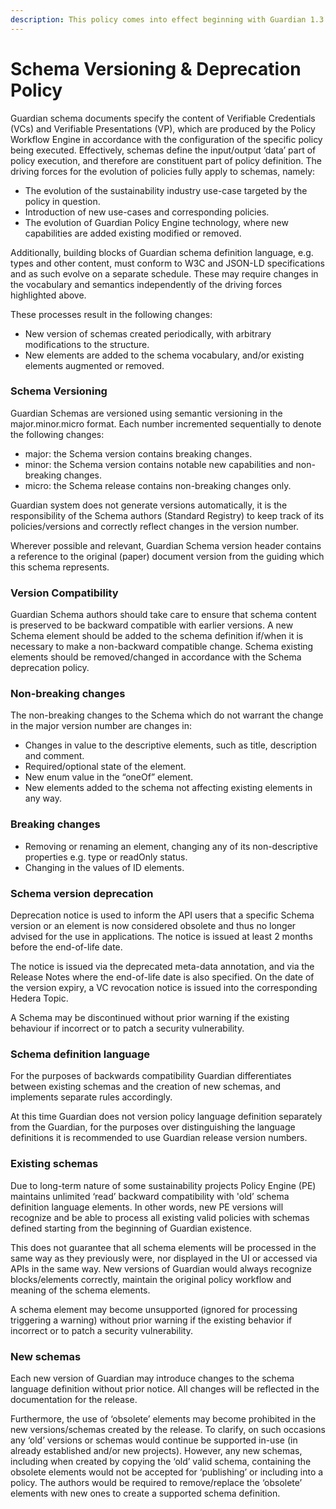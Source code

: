 ```yaml
---
description: This policy comes into effect beginning with Guardian 1.3.0
---
```


# Schema Versioning & Deprecation Policy

Guardian schema documents specify the content of Verifiable Credentials (VCs) and Verifiable Presentations (VP), which are produced by the Policy Workflow Engine in accordance with the configuration of the specific policy being executed. Effectively, schemas define the input/output ‘data’ part of policy execution, and therefore are constituent part of policy definition. The driving forces for the evolution of policies fully apply to schemas, namely:&#x20;

* The evolution of the sustainability industry use-case targeted by the policy in question. &#x20;
* Introduction of new use-cases and corresponding policies. &#x20;
* The evolution of Guardian Policy Engine technology, where new capabilities are added existing modified or removed.&#x20;

Additionally, building blocks of Guardian schema definition language, e.g. types and other content, must conform to W3C and JSON-LD specifications and as such evolve on a separate schedule. These may require changes in the vocabulary and semantics independently of the driving forces highlighted above.&#x20;

These processes result in the following changes:&#x20;

* New version of schemas created periodically, with arbitrary modifications to the structure.&#x20;
* New elements are added to the schema vocabulary, and/or existing elements augmented or removed.&#x20;

### Schema Versioning

Guardian Schemas are versioned using semantic versioning in the major.minor.micro format. Each number incremented sequentially to denote the following changes:&#x20;

* major: the Schema version contains breaking changes.&#x20;
* minor: the Schema version contains notable new capabilities and non-breaking changes.&#x20;
* micro: the Schema release contains non-breaking changes only.&#x20;

Guardian system does not generate versions automatically, it is the responsibility of the Schema authors (Standard Registry) to keep track of its policies/versions and correctly reflect changes in the version number.&#x20;

Wherever possible and relevant, Guardian Schema version header contains a reference to the original (paper) document version from the guiding which this schema represents.&#x20;

### Version Compatibility

Guardian Schema authors should take care to ensure that schema content is preserved to be backward compatible with earlier versions. A new Schema element should be added to the schema definition if/when it is necessary to make a non-backward compatible change. Schema existing elements should be removed/changed in accordance with the Schema deprecation policy.&#x20;

### Non-breaking changes&#x20;

The non-breaking changes to the Schema which do not warrant the change in the major version number are changes in:&#x20;

* Changes in value to the descriptive elements, such as title, description and comment.&#x20;
* Required/optional state of the element.&#x20;
* New enum value in the “oneOf” element.&#x20;
* New elements added to the schema not affecting existing elements in any way.&#x20;

### Breaking changes&#x20;

* Removing or renaming an element, changing any of its non-descriptive properties e.g. type or readOnly status. &#x20;
* Changing in the values of ID elements.&#x20;

### Schema version deprecation&#x20;

Deprecation notice is used to inform the API users that a specific Schema version or an element is now considered obsolete and thus no longer advised for the use in applications. The notice is issued at least 2 months before the end-of-life date.&#x20;

The notice is issued via the deprecated meta-data annotation, and via the Release Notes where the end-of-life date is also specified. On the date of the version expiry, a VC revocation notice is issued into the corresponding Hedera Topic. &#x20;

A Schema may be discontinued without prior warning if the existing behaviour if incorrect or to patch a security vulnerability.&#x20;

### Schema definition language&#x20;

For the purposes of backwards compatibility Guardian differentiates between existing schemas and the creation of new schemas, and implements separate rules accordingly.&#x20;

At this time Guardian does not version policy language definition separately from the Guardian, for the purposes over distinguishing the language definitions it is recommended to use Guardian release version numbers.&#x20;

### Existing schemas&#x20;

Due to long-term nature of some sustainability projects Policy Engine (PE) maintains unlimited ‘read’ backward compatibility with 'old’ schema definition language elements. In other words, new PE versions will recognize and be able to process all existing valid policies with schemas defined starting from the beginning of Guardian existence.&#x20;

This does not guarantee that all schema elements will be processed in the same way as they previously were, nor displayed in the UI or accessed via APIs in the same way. New versions of Guardian would always recognize blocks/elements correctly, maintain the original policy workflow and meaning of the schema elements.&#x20;

A schema element may become unsupported (ignored for processing triggering a warning) without prior warning if the existing behavior if incorrect or to patch a security vulnerability.&#x20;

### New schemas&#x20;

Each new version of Guardian may introduce changes to the schema language definition without prior notice. All changes will be reflected in the documentation for the release.&#x20;

Furthermore, the use of ‘obsolete’ elements may become prohibited in the new versions/schemas created by the release. To clarify, on such occasions any ‘old’ versions or schemas would continue be supported in-use (in already established and/or new projects). However, any new schemas, including when created by copying the ‘old’ valid schema, containing the obsolete elements would not be accepted for ‘publishing’ or including into a policy. The authors would be required to remove/replace the ‘obsolete’ elements with new ones to create a supported schema definition.&#x20;
